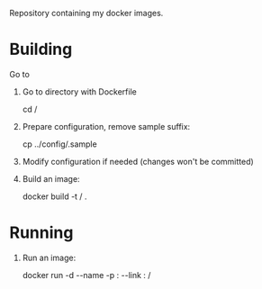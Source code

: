 Repository containing my docker images. 

# Building

Go to 

1. Go to directory with Dockerfile

    cd <project>/<arch>

1. Prepare configuration, remove sample suffix:

    cp ../config/<configfile>.sample <configfile> 
	
1. Modify configuration if needed (changes won't be committed)

1. Build an image:

    docker build -t <user>/<tag> .

# Running

1. Run an image:

    docker run -d --name <name> -p <port>:<port> --link <othercontainter>:<host> <user>/<tag>
